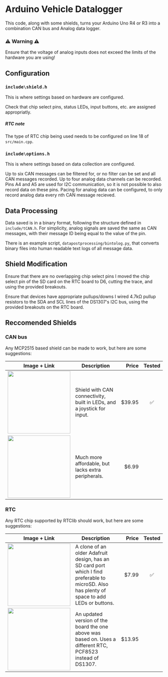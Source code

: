 # Arduino Vehicle Datalogger

This code, along with some shields, turns your Arduino Uno R4 or R3 into a combination CAN bus and Analog data logger.

### ⚠️ Warning ⚠️
Ensure that the voltage of analog inputs does not exceed the limits of the hardware you are using!

## Configuration
### `include\shield.h`
This is where settings based on hardware are configured.

Check that chip select pins, status LEDs, input buttons, etc. are assigned appropriatly.

##### RTC note
The type of RTC chip being used needs to be configured on line 18 of `src/main.cpp`.

### `include\options.h`
This is where settings based on data collection are configured.

Up to six CAN messages can be filtered for, or no filter can be set and all CAN messages recorded.
Up to four analog data channels can be recorded. Pins A4 and A5 are used for I2C communication, so it is not possible to also record data on these pins.
Pacing for analog data can be configured, to only record analog data every nth CAN message recieved.

## Data Processing

Data saved is in a binary format, following the structure defined in `include/tCAN.h`.
For simplicity, analog signals are saved the same as CAN messages, with their message ID being equal to the value of the pin. 

There is an example script, `datapostprocessing/bintolog.py`, that converts binary files into human readable text logs of all message data.

## Shield Modification

Ensure that there are no overlapping chip select pins
I moved the chip select pin of the SD card on the RTC board to D6, cutting the trace, and using the provided breakouts.

Ensure that devices have appropriate pullups/downs
I wired 4.7kΩ pullup resistors to the SDA and SCL lines of the DS1307's I2C bus, using the provided breakouts on the RTC board.

## Reccomended Shields

### CAN bus

Any MCP2515 based shield can be made to work, but here are some suggestions:

Image + Link | Description | Price | Tested
:--: | ---- | ---: | :--:
[<img src="https://www.sparkfun.com/media/catalog/product/cache/a793f13fd3d678cea13d28206895ba0c/1/3/13262-01.jpg" width="200">](https://www.sparkfun.com/can-bus-shield.html) | Shield with CAN connectivity, built in LEDs, and a joystick for input. | $39.95 | ✅
[<img src="https://productimages.microcenter.com/655014_464875_01_front_zoom.jpg" width="200">](https://www.microcenter.com/product/655014/inland-ks0411-can-bus-shield) | Much more affordable, but lacks extra peripherals. | $6.99 | 

### RTC

Any RTC chip supported by RTClib should work, but here are some suggestions:

Image + Link | Description | Price | Tested
:--: | ---- | ---: | :--:
[<img src="https://m.media-amazon.com/images/I/61A8iYOE2JL._SX522_.jpg" width="200">](https://www.amazon.com/HiLetgo-Logging-Recorder-Logger-Arduino/dp/B00PI6TQWO) | A clone of an older Adafruit design, has an SD card port which I find preferable to microSD. Also has plenty of space to add LEDs or buttons. | $7.99 | ✅
[<img src="https://cdn-shop.adafruit.com/230x173/1141-12.jpg" width="200">](https://www.adafruit.com/product/1141) | An updated version of the board the one above was based on. Uses a different RTC, PCF8523 instead of DS1307. | $13.95 | 
